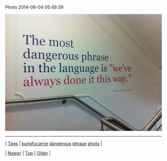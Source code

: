 <!--
title: Photo 2014-06-04 05
date: 2020-06-28T15:27:00.316Z
tags: kungfucarrie, dangerous, phrase, photo
-->


Photo 2014-06-04 05:49:39

![](87772552134-0.jpg)

<!--BOTTOM-POST-NAVIGATION-->
---

| [Tags](tags.md) | [kungfucarrie](tag-kungfucarrie.md) [dangerous](tag-dangerous.md) [phrase](tag-phrase.md) [photo](tag-photo.md) |

| [Newer](87771258684.md) | [Top](index.md) | [Older](87774167854.md) |